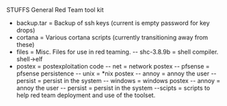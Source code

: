 STUFFS
General Red Team tool kit
- backup.tar	= Backup of ssh keys (current is empty password for key drops)
- cortana	= Various cortana scripts (currently transitioning away from these)
- files		= Misc. Files for use in red teaming.
 -- shc-3.8.9b	= shell compiler. shell->elf
- postex	= postexploitation code
 -- net		= network postex
  -- pfsense	= pfsense persistence
 -- unix	= *nix postex
  -- annoy	= annoy the user
  -- persist	= persist in the system
 -- windows	= windows postex
  -- annoy	= annoy the user
  -- persist	= persist in the system
 --scipts	= scripts to help red team deployment and use of the toolset.
